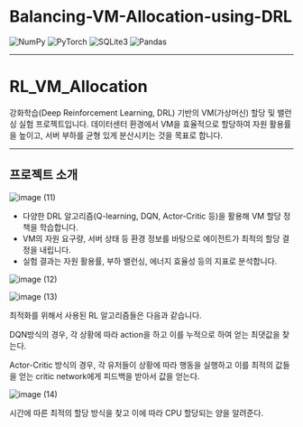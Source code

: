 # Balancing-VM-Allocation-using-DRL

![NumPy](https://img.shields.io/badge/numpy-013243?style=for-the-badge&logo=numpy&logoColor=white)
![PyTorch](https://img.shields.io/badge/pytorch-EE4C2C?style=for-the-badge&logo=pytorch&logoColor=white)
![SQLite3](https://img.shields.io/badge/sqlite3-003B57?style=for-the-badge&logo=sqlite&logoColor=white)
![Pandas](https://img.shields.io/badge/pandas-150458?style=for-the-badge&logo=pandas&logoColor=white)

---

# RL_VM_Allocation

강화학습(Deep Reinforcement Learning, DRL) 기반의 VM(가상머신) 할당 및 밸런싱 실험 프로젝트입니다.
데이터센터 환경에서 VM을 효율적으로 할당하여 자원 활용률을 높이고, 서버 부하를 균형 있게 분산시키는 것을 목표로 합니다.

---

## 프로젝트 소개

![image (11)](https://github.com/user-attachments/assets/8ceb091a-1d2e-4d56-b419-544075b486e8)

- 다양한 DRL 알고리즘(Q-learning, DQN, Actor-Critic 등)을 활용해 VM 할당 정책을 학습합니다.
- VM의 자원 요구량, 서버 상태 등 환경 정보를 바탕으로 에이전트가 최적의 할당 결정을 내립니다.
- 실험 결과는 자원 활용률, 부하 밸런싱, 에너지 효율성 등의 지표로 분석합니다.

![image (12)](https://github.com/user-attachments/assets/29e5f633-cda4-42c9-a2e8-70dbf17c9a00)

![image (13)](https://github.com/user-attachments/assets/1391074d-c489-4667-b55d-dd61a1ea2822)

최적화를 위해서 사용된 RL 알고리즘들은 다음과 같습니다.

DQN방식의 경우, 각 상황에 따라 action을 하고 이를 누적으로 하여 얻는 최댓값을 찾는다.

Actor-Critic 방식의 경우, 각 유저들이 상황에 따라 행동을 실행하고 이를 최적의 값들을 얻는 critic network에게 피드백을 받아서 값을 얻는다.

![image (14)](https://github.com/user-attachments/assets/f3ab877b-9539-434f-b08f-0ca5d3b876c3)

시간에 따른 최적의 할당 방식을 찾고 이에 따라 CPU 할당되는 양을 알려준다.

